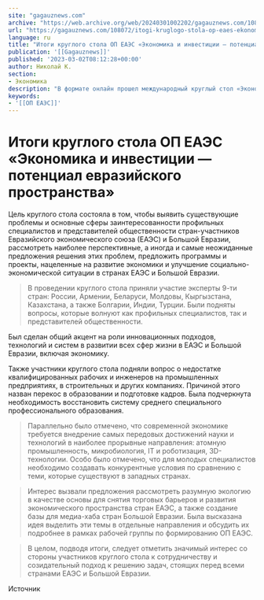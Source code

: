 ```yaml
---
site: "gagauznews.com"
archive: "https://web.archive.org/web/20240301002202/gagauznews.com/108072/itogi-kruglogo-stola-op-eaes-ekonomika-i-investitsii-potentsial-evrazijskogo-prostranstva.html"
url: "https://gagauznews.com/108072/itogi-kruglogo-stola-op-eaes-ekonomika-i-investitsii-potentsial-evrazijskogo-prostranstva.html"
language: ru
title: "Итоги круглого стола ОП ЕАЭС «Экономика и инвестиции — потенциал евразийского пространства»"
publication: '[[Gagauznews]]'
published: '2023-03-02T08:12:28+00:00'
author: Николай К.
section:
- Экономика
description: "В формате онлайн прошел международный круглый стол «Экономика и инвестиции — потенциал евразийского пространства». Организатором круглого стола выступила рабочая группа по формированию Общественной палаты стран Евразийского экономического союза (ОП ЕАЭС). Цель круглого стола состояла в том, чтобы выявить существующие проблемы и основные сферы заинтересованности профильных специалистов и представителей общественности стран-участников Евразийского экономического союза (ЕАЭС) и Большой Евразии, рассмотреть наиболее перспективные, а иногда и самые неожиданные предложения решения этих проблем, предложить программы и проекты, нацеленные на развитие экономики и улучшение социально-экономической ситуации в странах ЕАЭС и Большой Евразии. В проведении круглого стола приняли участие эксперты 9-ти стран: России, Армении, Беларуси, Молдовы, […]"
keywords:
- '[[ОП ЕАЭС]]'
---
```


# Итоги круглого стола ОП ЕАЭС «Экономика и инвестиции — потенциал евразийского пространства»

Цель круглого стола состояла в том, чтобы выявить существующие проблемы и основные сферы заинтересованности профильных специалистов и представителей общественности стран-участников Евразийского экономического союза (ЕАЭС) и Большой Евразии, рассмотреть наиболее перспективные, а иногда и самые неожиданные предложения решения этих проблем, предложить программы и проекты, нацеленные на развитие экономики и улучшение социально-экономической ситуации в странах ЕАЭС и Большой Евразии.

> В проведении круглого стола приняли участие эксперты 9-ти стран: России, Армении, Беларуси, Молдовы, Кыргызстана, Казахстана, а также Болгарии, Индии, Турции. Были подняты вопросы, которые волнуют как профильных специалистов, так и представителей общественности.

Был сделан общий акцент на роли инновационных подходов, технологий и систем в развитии всех сфер жизни в ЕАЭС и Большой Евразии, включая экономику.

Также участники круглого стола подняли вопрос о недостатке квалифицированных рабочих и инженеров на промышленных предприятиях, в строительных и других компаниях. Причиной этого назван перекос в образовании и подготовке кадров. Была подчеркнута необходимость восстановить систему среднего специального профессионального образования.

> Параллельно было отмечено, что современной экономике требуется внедрение самых передовых достижений науки и технологий в наиболее прорывные направления: атомную промышленность, микробиология, IT и роботизация, 3D-технологии. Особо было отмечено, что для молодых специалистов необходимо создавать конкурентные условия по сравнению с теми, которые существуют в западных странах.

> Интерес вызвали предложения рассмотреть разумную экологию в качестве основы для снятия торговых барьеров и развития экономического пространства стран ЕАЭС, а также создание базы для медиа-хаба стран Большой Евразии. Была высказана идея выделить эти темы в отдельные направления и обсудить их подробнее в рамках рабочей группы по формированию ОП ЕАЭС.

> В целом, подводя итоги, следует отметить значимый интерес со стороны участников круглого стола к сотрудничеству и созидательный подход к решению задач, стоящих перед всеми странами ЕАЭС и Большой Евразии.

Источник